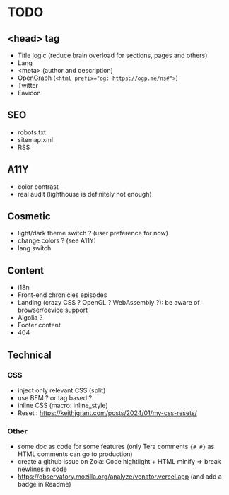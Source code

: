 # TODO

## \<head> tag

- Title logic (reduce brain overload for sections, pages and others)
- Lang
- \<meta> (author and description)
- OpenGraph (`<html prefix="og: https://ogp.me/ns#">`)
- Twitter
- Favicon

## SEO

- robots.txt
- sitemap.xml
- RSS

## A11Y

- color contrast
- real audit (lighthouse is definitely not enough)

## Cosmetic

- light/dark theme switch ? (user preference for now)
- change colors ? (see A11Y)
- lang switch

## Content

- i18n
- Front-end chronicles episodes
- Landing (crazy CSS ? OpenGL ? WebAssembly ?): be aware of browser/device support
- Algolia ?
- Footer content
- 404

## Technical

### CSS

- inject only relevant CSS (split)
- use BEM ? or tag based ?
- inline CSS (macro: inline_style)
- Reset : https://keithjgrant.com/posts/2024/01/my-css-resets/

### Other

- some doc as code for some features (only Tera comments `{# #}` as HTML comments can go to production)
- create a github issue on Zola: Code hightlight + HTML minify => break newlines in code
- <https://observatory.mozilla.org/analyze/venator.vercel.app> (and add a badge in Readme)
